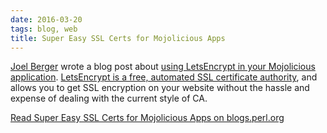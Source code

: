 ```yaml
---
date: 2016-03-20
tags: blog, web
title: Super Easy SSL Certs for Mojolicious Apps
---
```


[Joel Berger](http://jberger.github.io) wrote a blog post about [using LetsEncrypt in your
Mojolicious
application](http://blogs.perl.org/users/joel_berger/2016/03/super-easy-ssl-certs-for-mojolicious-apps.html).
[LetsEncrypt is a free, automated SSL certificate authority](https://letsencrypt.org), and
allows you to get SSL encryption on your website without the hassle and
expense of dealing with the current style of CA.

[Read Super Easy SSL Certs for Mojolicious Apps on
blogs.perl.org](http://blogs.perl.org/users/joel_berger/2016/03/super-easy-ssl-certs-for-mojolicious-apps.html)

